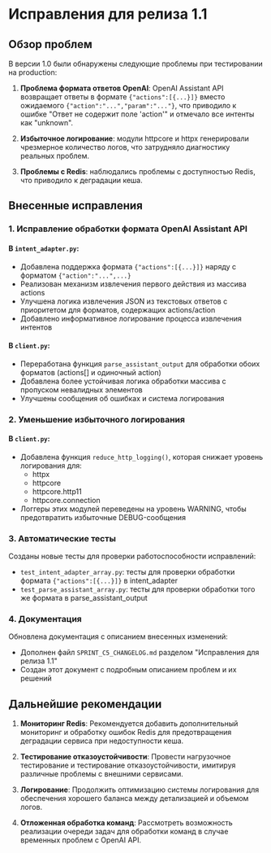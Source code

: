 # Исправления для релиза 1.1

## Обзор проблем

В версии 1.0 были обнаружены следующие проблемы при тестировании на production:

1. **Проблема формата ответов OpenAI**: OpenAI Assistant API возвращает ответы в формате `{"actions":[{...}]}` вместо ожидаемого `{"action":"...","param":"..."}`, что приводило к ошибке "Ответ не содержит поле 'action'" и отмечало все интенты как "unknown".

2. **Избыточное логирование**: модули httpcore и httpx генерировали чрезмерное количество логов, что затрудняло диагностику реальных проблем.

3. **Проблемы с Redis**: наблюдались проблемы с доступностью Redis, что приводило к деградации кеша.

## Внесенные исправления

### 1. Исправление обработки формата OpenAI Assistant API

#### В `intent_adapter.py`:
- Добавлена поддержка формата `{"actions":[{...}]}` наряду с форматом `{"action":"...",...}` 
- Реализован механизм извлечения первого действия из массива actions
- Улучшена логика извлечения JSON из текстовых ответов с приоритетом для форматов, содержащих actions/action
- Добавлено информативное логирование процесса извлечения интентов

#### В `client.py`:
- Переработана функция `parse_assistant_output` для обработки обоих форматов (actions[] и одиночный action)
- Добавлена более устойчивая логика обработки массива с пропуском невалидных элементов
- Улучшены сообщения об ошибках и система логирования

### 2. Уменьшение избыточного логирования

#### В `client.py`:
- Добавлена функция `reduce_http_logging()`, которая снижает уровень логирования для:
  - httpx
  - httpcore
  - httpcore.http11
  - httpcore.connection
- Логгеры этих модулей переведены на уровень WARNING, чтобы предотвратить избыточные DEBUG-сообщения

### 3. Автоматические тесты

Созданы новые тесты для проверки работоспособности исправлений:

- `test_intent_adapter_array.py`: тесты для проверки обработки формата `{"actions":[{...}]}` в intent_adapter
- `test_parse_assistant_array.py`: тесты для проверки обработки того же формата в parse_assistant_output

### 4. Документация

Обновлена документация с описанием внесенных изменений:
- Дополнен файл `SPRINT_C5_CHANGELOG.md` разделом "Исправления для релиза 1.1"
- Создан этот документ с подробным описанием проблем и их решений

## Дальнейшие рекомендации

1. **Мониторинг Redis**: Рекомендуется добавить дополнительный мониторинг и обработку ошибок Redis для предотвращения деградации сервиса при недоступности кеша.

2. **Тестирование отказоустойчивости**: Провести нагрузочное тестирование и тестирование отказоустойчивости, имитируя различные проблемы с внешними сервисами.

3. **Логирование**: Продолжить оптимизацию системы логирования для обеспечения хорошего баланса между детализацией и объемом логов.

4. **Отложенная обработка команд**: Рассмотреть возможность реализации очереди задач для обработки команд в случае временных проблем с OpenAI API.